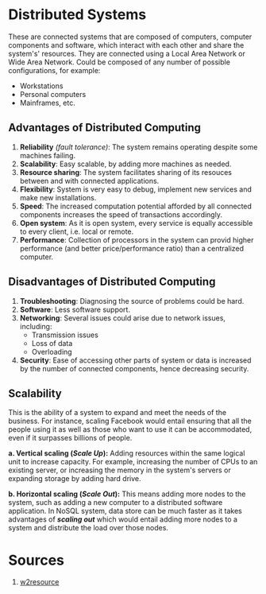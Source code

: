 # Distributed Systems

These are connected systems that are composed of computers, computer components and software, which interact with each other and share the system's' resources. They are connected using a Local Area Network or Wide Area Network. Could be composed of any number of possible configurations, for example:

* Workstations
* Personal computers
* Mainframes, etc.

## Advantages of Distributed Computing

1. **Reliability** *(*fault tolerance*)*: The system remains operating despite some machines failing.
2. **Scalability**: Easy scalable, by adding more machines as needed.
3. **Resource sharing**: The system facilitates sharing of its resouces between and with connected applications.
4. **Flexibility**: System is very easy to debug, implement new services and make new installations.
5. **Speed**: The increased computation potential afforded by all connected components increases the  speed of transactions accordingly.
6. **Open system**: As it is open system, every service is equally accessible to every client, i.e. local or remote.
7. **Performance**: Collection of processors in the system can provid higher performance (and better price/performance ratio) than a centralized computer.

## Disadvantages of Distributed Computing

1. **Troubleshooting**: Diagnosing the source of problems could be hard.
2. **Software**: Less software support.
3. **Networking**: Several issues could arise due to network issues, including:
   * Transmission issues
   * Loss of data
   * Overloading
4. **Security**: Ease of accessing other parts of system or data is increased by the number of connected components, hence decreasing security.

## Scalability

This is the ability of a system to expand and meet the needs of the business. For instance, scaling Facebook would entail ensuring that all the people using it as well as those who want to use it can be accommodated, even if it surpasses billions of people.

**a. Vertical scaling (_Scale Up_):** Adding resources within the same logical unit to increase capacity. For example, increasing the number of CPUs to an existing server, or increasing the memory in the system's servers or expanding storage by adding hard drive.

**b. Horizontal scaling (_Scale Out_):** This means adding more nodes to the system, such as adding a new computer to a distributed software application. In NoSQL system, data store can be much faster as it takes advantages of **_scaling out_** which would entail adding more nodes to a system and distribute the load over those nodes.

# Sources

1. [w2resource](https://www.w3resource.com/mongodb/nosql.php)
